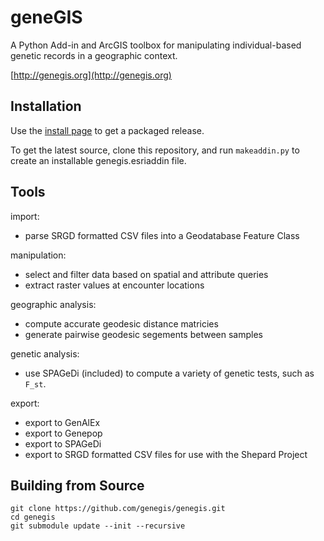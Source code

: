 geneGIS 
=======

A Python Add-in and ArcGIS toolbox for manipulating individual-based genetic records in a geographic context.

[http://genegis.org](http://genegis.org)


Installation
------------

Use the [install page](http://genegis.org/install.html) to get a packaged release.

To get the latest source, clone this repository, and run `makeaddin.py` to create an
installable genegis.esriaddin file.

Tools
-----

import:
 - parse SRGD formatted CSV files into a Geodatabase Feature Class

manipulation:
 - select and filter data based on spatial and attribute queries
 - extract raster values at encounter locations
 
geographic analysis:
 - compute accurate geodesic distance matricies
 - generate pairwise geodesic segements between samples
 
genetic analysis:
 - use SPAGeDi (included) to compute a variety of genetic tests, such as `F_st`.

export:
 - export to GenAlEx
 - export to Genepop
 - export to SPAGeDi
 - export to SRGD formatted CSV files for use with the Shepard Project

Building from Source
--------------------

```
git clone https://github.com/genegis/genegis.git
cd genegis
git submodule update --init --recursive
```
